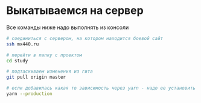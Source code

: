 # Выкатываемся на сервер

Все команды ниже надо выполнять из консоли

```bash
# соединиться с сервером, на котором находится боевой сайт
ssh mx440.ru

# перейти в папку с проектом
cd study

# подтаскиваем изменения из гита
git pull origin master

# если добавилась какая то зависимость через yarn - надо ее установить на бою
yarn --production
```
